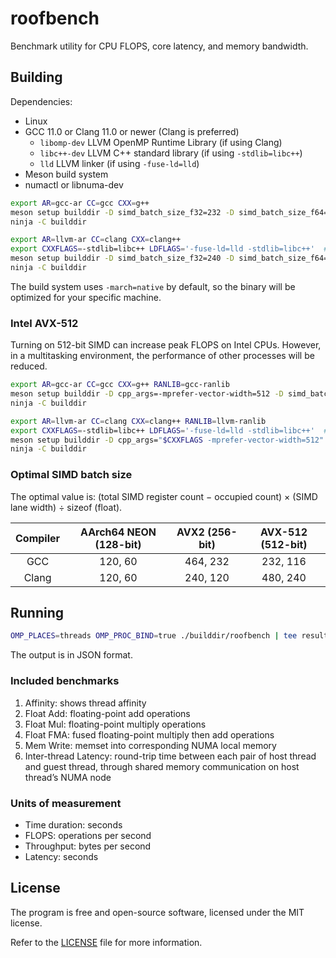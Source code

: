# roofbench

Benchmark utility for CPU FLOPS, core latency, and memory bandwidth.

## Building

Dependencies:
* Linux
* GCC 11.0 or Clang 11.0 or newer (Clang is preferred)
  * `libomp-dev` LLVM OpenMP Runtime Library (if using Clang)
  * `libc++-dev` LLVM C++ standard library (if using `-stdlib=libc++`)
  * `lld` LLVM linker (if using `-fuse-ld=lld`)
* Meson build system
* numactl or libnuma-dev

```bash
export AR=gcc-ar CC=gcc CXX=g++
meson setup builddir -D simd_batch_size_f32=232 -D simd_batch_size_f64=116
ninja -C builddir
```
```bash
export AR=llvm-ar CC=clang CXX=clang++
export CXXFLAGS=-stdlib=libc++ LDFLAGS='-fuse-ld=lld -stdlib=libc++'  # Optional
meson setup builddir -D simd_batch_size_f32=240 -D simd_batch_size_f64=120
ninja -C builddir
```

The build system uses `-march=native` by default, so the binary will be optimized for your specific machine.

### Intel AVX-512

Turning on 512-bit SIMD can increase peak FLOPS on Intel CPUs. However, in a multitasking environment, the performance of other processes will be reduced.

```bash
export AR=gcc-ar CC=gcc CXX=g++ RANLIB=gcc-ranlib
meson setup builddir -D cpp_args=-mprefer-vector-width=512 -D simd_batch_size_f32=464 -D simd_batch_size_f64=232 --wipe
ninja -C builddir
```
```bash
export AR=llvm-ar CC=clang CXX=clang++ RANLIB=llvm-ranlib
export CXXFLAGS=-stdlib=libc++ LDFLAGS='-fuse-ld=lld -stdlib=libc++'  # Optional
meson setup builddir -D cpp_args="$CXXFLAGS -mprefer-vector-width=512" -D simd_batch_size_f32=480 -D simd_batch_size_f64=240 --wipe
ninja -C builddir
```

### Optimal SIMD batch size

The optimal value is: (total SIMD register count − occupied count) × (SIMD lane width) ÷ sizeof (float).

| Compiler | AArch64 NEON (128-bit) | AVX2 (256-bit) | AVX-512 (512-bit) |
|:--------:|:----------------------:|:--------------:|:-----------------:|
|   GCC    |        120, 60         |    464, 232    |      232, 116     |
|  Clang   |        120, 60         |    240, 120    |      480, 240     |

## Running

```bash
OMP_PLACES=threads OMP_PROC_BIND=true ./builddir/roofbench | tee results.json
```

The output is in JSON format.

### Included benchmarks

1. Affinity: shows thread affinity
2. Float Add: floating-point add operations
3. Float Mul: floating-point multiply operations
4. Float FMA: fused floating-point multiply then add operations
5. Mem Write: memset into corresponding NUMA local memory
6. Inter-thread Latency: round-trip time between each pair of host thread and guest thread, through shared memory communication on host thread’s NUMA node

### Units of measurement

* Time duration: seconds
* FLOPS: operations per second
* Throughput: bytes per second
* Latency: seconds

## License

The program is free and open-source software, licensed under the MIT license.

Refer to the [LICENSE](LICENSE) file for more information.
